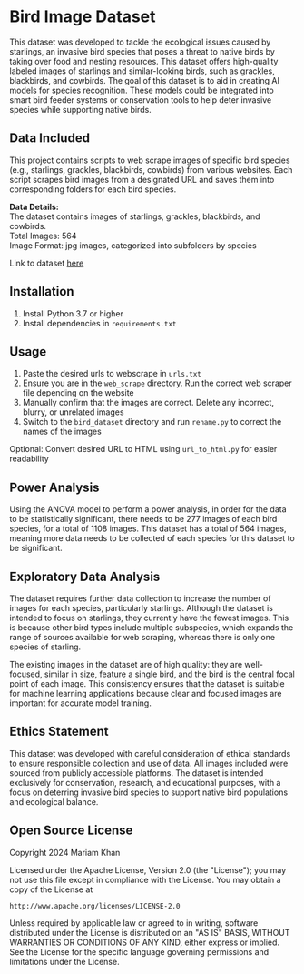 # Bird Image Dataset
This dataset was developed to tackle the ecological issues caused by starlings, an invasive bird species that poses a threat to native birds by taking over food and nesting resources. This dataset offers high-quality labeled images of starlings and similar-looking birds, such as grackles, blackbirds, and cowbirds. The goal of this dataset is to aid in creating AI models for species recognition. These models could be integrated into smart bird feeder systems or conservation tools to help deter invasive species while supporting native birds.
  
## Data Included
This project contains scripts to web scrape images of specific bird species (e.g., starlings, grackles, blackbirds, cowbirds) from various websites. Each script scrapes bird images from a designated URL and saves them into corresponding folders for each bird species.

**Data Details:**  
The dataset contains images of starlings, grackles, blackbirds, and cowbirds.  
Total Images: 564  
Image Format: jpg images, categorized into subfolders by species  

Link to dataset [here](https://www.kaggle.com/datasets/mariamkhan13/starling-grackle-cowbird-and-blackbird-dataset/data)
  
## Installation
1. Install Python 3.7 or higher
2. Install dependencies in ```requirements.txt```
  
## Usage
1. Paste the desired urls to webscrape in ```urls.txt```
2. Ensure you are in the ```web_scrape``` directory. Run the correct web scraper file depending on the website  
3. Manually confirm that the images are correct. Delete any incorrect, blurry, or unrelated images
4. Switch to the ```bird_dataset``` directory and run ```rename.py``` to correct the names of the images

Optional: Convert desired URL to HTML using ```url_to_html.py``` for easier readability

## Power Analysis
Using the ANOVA model to perform a power analysis, in order for the data to be statistically significant, there needs to be 277 images of each bird species, for a total of 1108 images. This dataset has a total of 564 images, meaning more data needs to be collected of each species for this dataset to be significant.
  
## Exploratory Data Analysis
The dataset requires further data collection to increase the number of images for each species, particularly starlings. Although the dataset is intended to focus on starlings, they currently have the fewest images. This is because other bird types include multiple subspecies, which expands the range of sources available for web scraping, whereas there is only one species of starling.

The existing images in the dataset are of high quality: they are well-focused, similar in size, feature a single bird, and the bird is the central focal point of each image. This consistency ensures that the dataset is suitable for machine learning applications because clear and focused images are important for accurate model training.
  
## Ethics Statement
This dataset was developed with careful consideration of ethical standards to ensure responsible collection and use of data. All images included were sourced from publicly accessible platforms. The dataset is intended exclusively for conservation, research, and educational purposes, with a focus on deterring invasive bird species to support native bird populations and ecological balance.
  
## Open Source License

Copyright 2024 Mariam Khan  
  
Licensed under the Apache License, Version 2.0 (the "License");
you may not use this file except in compliance with the License.
You may obtain a copy of the License at
  
    http://www.apache.org/licenses/LICENSE-2.0
  
Unless required by applicable law or agreed to in writing, software
distributed under the License is distributed on an "AS IS" BASIS,
WITHOUT WARRANTIES OR CONDITIONS OF ANY KIND, either express or implied.
See the License for the specific language governing permissions and
limitations under the License.
